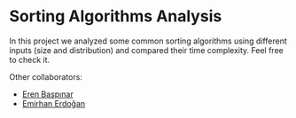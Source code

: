 # Sorting Algorithms Analysis
In this project we analyzed some common sorting algorithms using different inputs (size and distribution) and compared their time complexity. Feel free to check it.

Other collaborators:
- [Eren Başpınar](https://github.com/erennbaspinar)
- [Emirhan Erdoğan](https://github.com/Emirhan3428)
